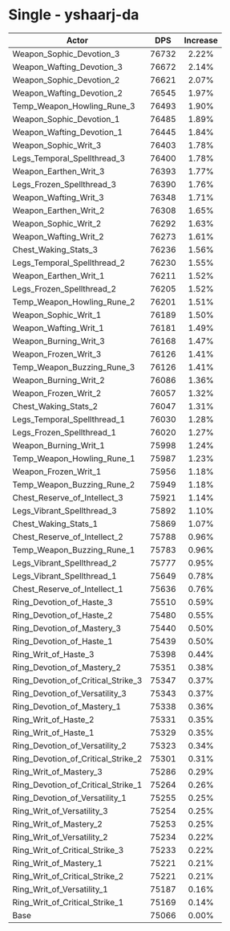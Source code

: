 # Single - yshaarj-da
| Actor | DPS | Increase |
|---|:---:|:---:|
|Weapon_Sophic_Devotion_3|76732|2.22%|
|Weapon_Wafting_Devotion_3|76672|2.14%|
|Weapon_Sophic_Devotion_2|76621|2.07%|
|Weapon_Wafting_Devotion_2|76545|1.97%|
|Temp_Weapon_Howling_Rune_3|76493|1.90%|
|Weapon_Sophic_Devotion_1|76485|1.89%|
|Weapon_Wafting_Devotion_1|76445|1.84%|
|Weapon_Sophic_Writ_3|76403|1.78%|
|Legs_Temporal_Spellthread_3|76400|1.78%|
|Weapon_Earthen_Writ_3|76393|1.77%|
|Legs_Frozen_Spellthread_3|76390|1.76%|
|Weapon_Wafting_Writ_3|76348|1.71%|
|Weapon_Earthen_Writ_2|76308|1.65%|
|Weapon_Sophic_Writ_2|76292|1.63%|
|Weapon_Wafting_Writ_2|76273|1.61%|
|Chest_Waking_Stats_3|76236|1.56%|
|Legs_Temporal_Spellthread_2|76230|1.55%|
|Weapon_Earthen_Writ_1|76211|1.52%|
|Legs_Frozen_Spellthread_2|76205|1.52%|
|Temp_Weapon_Howling_Rune_2|76201|1.51%|
|Weapon_Sophic_Writ_1|76189|1.50%|
|Weapon_Wafting_Writ_1|76181|1.49%|
|Weapon_Burning_Writ_3|76168|1.47%|
|Weapon_Frozen_Writ_3|76126|1.41%|
|Temp_Weapon_Buzzing_Rune_3|76126|1.41%|
|Weapon_Burning_Writ_2|76086|1.36%|
|Weapon_Frozen_Writ_2|76057|1.32%|
|Chest_Waking_Stats_2|76047|1.31%|
|Legs_Temporal_Spellthread_1|76030|1.28%|
|Legs_Frozen_Spellthread_1|76020|1.27%|
|Weapon_Burning_Writ_1|75998|1.24%|
|Temp_Weapon_Howling_Rune_1|75987|1.23%|
|Weapon_Frozen_Writ_1|75956|1.18%|
|Temp_Weapon_Buzzing_Rune_2|75949|1.18%|
|Chest_Reserve_of_Intellect_3|75921|1.14%|
|Legs_Vibrant_Spellthread_3|75892|1.10%|
|Chest_Waking_Stats_1|75869|1.07%|
|Chest_Reserve_of_Intellect_2|75788|0.96%|
|Temp_Weapon_Buzzing_Rune_1|75783|0.96%|
|Legs_Vibrant_Spellthread_2|75777|0.95%|
|Legs_Vibrant_Spellthread_1|75649|0.78%|
|Chest_Reserve_of_Intellect_1|75636|0.76%|
|Ring_Devotion_of_Haste_3|75510|0.59%|
|Ring_Devotion_of_Haste_2|75480|0.55%|
|Ring_Devotion_of_Mastery_3|75440|0.50%|
|Ring_Devotion_of_Haste_1|75439|0.50%|
|Ring_Writ_of_Haste_3|75398|0.44%|
|Ring_Devotion_of_Mastery_2|75351|0.38%|
|Ring_Devotion_of_Critical_Strike_3|75347|0.37%|
|Ring_Devotion_of_Versatility_3|75343|0.37%|
|Ring_Devotion_of_Mastery_1|75338|0.36%|
|Ring_Writ_of_Haste_2|75331|0.35%|
|Ring_Writ_of_Haste_1|75329|0.35%|
|Ring_Devotion_of_Versatility_2|75323|0.34%|
|Ring_Devotion_of_Critical_Strike_2|75301|0.31%|
|Ring_Writ_of_Mastery_3|75286|0.29%|
|Ring_Devotion_of_Critical_Strike_1|75264|0.26%|
|Ring_Devotion_of_Versatility_1|75255|0.25%|
|Ring_Writ_of_Versatility_3|75254|0.25%|
|Ring_Writ_of_Mastery_2|75253|0.25%|
|Ring_Writ_of_Versatility_2|75234|0.22%|
|Ring_Writ_of_Critical_Strike_3|75233|0.22%|
|Ring_Writ_of_Mastery_1|75221|0.21%|
|Ring_Writ_of_Critical_Strike_2|75221|0.21%|
|Ring_Writ_of_Versatility_1|75187|0.16%|
|Ring_Writ_of_Critical_Strike_1|75169|0.14%|
|Base|75066|0.00%|

